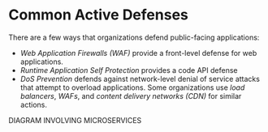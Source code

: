 # Common Active Defenses

There are a few ways that organizations defend public-facing applications:

- *Web Application Firewalls (WAF)* provide a front-level defense for web applications.
- *Runtime Application Self Protection* provides a code API defense
- *DoS Prevention* defends against network-level denial of service attacks that attempt to overload applications. Some organizations use _load balancers_,  _WAFs_, and _content delivery networks (CDN)_ for similar actions.

DIAGRAM INVOLVING MICROSERVICES
